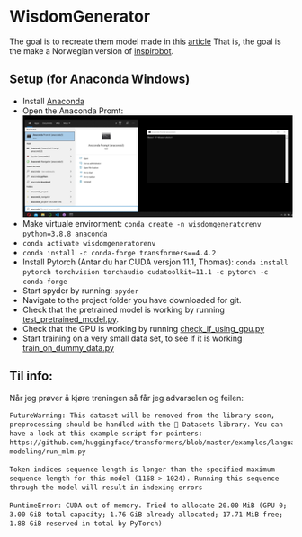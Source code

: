 # WisdomGenerator
The goal is to recreate them model made in this [article](https://towardsdatascience.com/how-to-train-and-deploy-custom-ai-generated-quotes-using-gpt2-fastapi-and-reactjs-9a6feb42d8b0)
That is, the goal is the make a Norwegian version of [inspirobot](https://www.instagram.com/inspirobot.me/?hl=en).

## Setup (for Anaconda Windows)
- Install [Anaconda](https://www.anaconda.com)
- Open the Anaconda Promt:
![anaconda_promt_windws](README/anaconda_promt.jpg)
- Make virtuale envirorment: ``conda create -n wisdomgeneratorenv python=3.8.8 anaconda``
- ``conda activate wisdomgeneratorenv``
- ``conda install -c conda-forge transformers==4.4.2``
- Install Pytorch (Antar du har CUDA versjon 11.1, Thomas): ``conda install pytorch torchvision torchaudio cudatoolkit=11.1 -c pytorch -c conda-forge``
- Start spyder by running: ``spyder``
- Navigate to the project folder you have downloaded for git.
- Check that the pretrained model is working by running [test_pretrained_model.py](test_pretrained_model.py).
- Check that the GPU is working by running [check_if_using_gpu.py](check_if_using_gpu.py)
- Start training on a very small data set, to see if it is working [train_on_dummy_data.py](train_on_dummy_data.py)

## Til info:
Når jeg prøver å kjøre treningen så får jeg advarselen og feilen:
```
FutureWarning: This dataset will be removed from the library soon, preprocessing should be handled with the 🤗 Datasets library. You can have a look at this example script for pointers: https://github.com/huggingface/transformers/blob/master/examples/language-modeling/run_mlm.py

Token indices sequence length is longer than the specified maximum sequence length for this model (1168 > 1024). Running this sequence through the model will result in indexing errors

RuntimeError: CUDA out of memory. Tried to allocate 20.00 MiB (GPU 0; 3.00 GiB total capacity; 1.76 GiB already allocated; 17.71 MiB free; 1.88 GiB reserved in total by PyTorch)
```